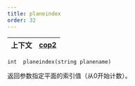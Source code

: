 ```yaml
---
title: planeindex
order: 32
---
```

| 上下文 | [cop2](../contexts/cop2.html) |
| --- | --- |

`int  planeindex(string planename)`

返回参数指定平面的索引值（从0开始计数）。